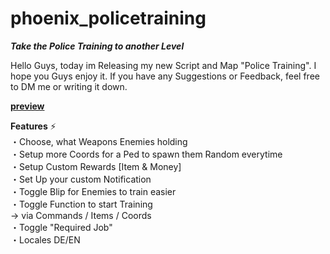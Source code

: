# phoenix_policetraining

***Take the Police Training to another Level***

Hello Guys, today im Releasing my new Script and Map "Police Training". I hope you Guys enjoy it. If you have any Suggestions or Feedback, feel free to DM me or writing it down.

[__preview__](https://www.youtube.com/watch?v=-MVimL78LIQ)

__Features__ :zap:<br>
・Choose, what Weapons Enemies holding <br>
・Setup more Coords for a Ped to spawn them Random everytime<br>
・Setup Custom Rewards [Item & Money]<br>
・Set Up your custom Notification<br>
・Toggle Blip for Enemies to train easier<br>
・Toggle Function to start Training<br>
-> via Commands / Items / Coords<br>
・Toggle "Required Job" <br>
・Locales DE/EN<br>
